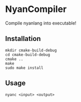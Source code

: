 # NyanCompiler
Compile nyanlang into executable!

## Installation
```
mkdir cmake-build-debug
cd cmake-build-debug
cmake ..
make
sudo make install
```

## Usage
```
nyanc <input> <output> 
```
